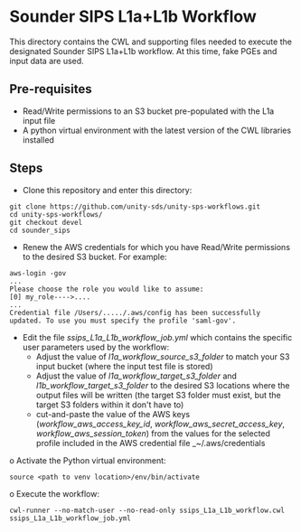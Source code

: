 # Sounder SIPS L1a+L1b Workflow
This directory contains the CWL and supporting files needed to execute the designated Sounder SIPS L1a+L1b workflow.
At this time, fake PGEs and input data are used.

## Pre-requisites
- Read/Write permissions to an S3 bucket pre-populated with the L1a input file
- A python virtual environment with the latest version of the CWL libraries installed

## Steps

- Clone this repository and enter this directory:
```
git clone https://github.com/unity-sds/unity-sps-workflows.git
cd unity-sps-workflows/ 
git checkout devel
cd sounder_sips 
```

- Renew the AWS credentials for which you have Read/Write permissions to the desired S3 bucket. For example:
```
aws-login -gov
...
Please choose the role you would like to assume:
[0] my_role---->....
...
Credential file /Users/...../.aws/config has been successfully updated. To use you must specify the profile 'saml-gov'.
```

- Edit the file _ssips_L1a_L1b_workflow_job.yml_ which contains the specific user parameters used by the workflow:
  - Adjust the value of _l1a_workflow_source_s3_folder_ to match your S3 input bucket (where the input test file is stored)
  - Adjust the value of _l1a_workflow_target_s3_folder_ and _l1b_workflow_target_s3_folder_ to the desired S3 locations where the output files will be written  (the target S3 folder must exist, but the target S3 folders within it don't have to)
  - cut-and-paste the value of the AWS keys (_workflow_aws_access_key_id_, _workflow_aws_secret_access_key_, _workflow_aws_session_token_) from the values for the selected profile included in the AWS credential file _~/.aws/credentials

o Activate the Python virtual environment:
```
source <path to venv location>/env/bin/activate
```

o Execute the workflow:
```
cwl-runner --no-match-user --no-read-only ssips_L1a_L1b_workflow.cwl ssips_L1a_L1b_workflow_job.yml
```

